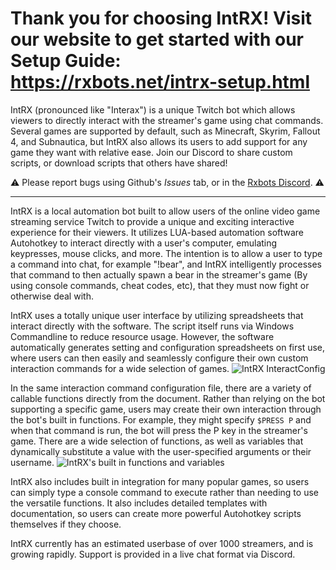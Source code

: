 
# Thank you for choosing IntRX! Visit our website to get started with our Setup Guide: https://rxbots.net/intrx-setup.html

IntRX (pronounced like "Interax") is a unique Twitch bot which allows viewers to directly interact with the streamer's game using chat commands. Several games are supported by default, such as Minecraft, Skyrim, Fallout 4, and Subnautica, but IntRX also allows its users to add support for any game they want with relative ease. Join our Discord to share custom scripts, or download scripts that others have shared!

⚠️ Please report bugs using Github's *Issues* tab, or in the [Rxbots Discord](https://discord.gg/EBtfP7z). ⚠️

_____

IntRX is a local automation bot built to allow users of the online video game streaming service Twitch to provide a unique and exciting interactive experience for their viewers. It utilizes LUA-based automation software Autohotkey to interact directly with a user's computer, emulating keypresses, mouse clicks, and more. The intention is to allow a user to type a command into chat, for example "!bear", and IntRX intelligently processes that command to then actually spawn a bear in the streamer's game (By using console commands, cheat codes, etc), that they must now fight or otherwise deal with. 

IntRX uses a totally unique user interface by utilizing spreadsheets that interact directly with the software. The script itself runs via Windows Commandline to reduce resource usage. However, the software automatically generates setting and configuration spreadsheets on first use, where users can then easily and seamlessly configure their own custom interaction commands for a wide selection of games. 
![IntRX InteractConfig](https://rxbots.net/uploads/1/2/9/1/129157771/476314634.png)

In the same interaction command configuration file, there are a variety of callable functions directly from the document. Rather than relying on the bot supporting a specific game, users may create their own interaction through the bot's built in functions. For example, they might specify `$PRESS P` and when that command is run, the bot will press the P key in the streamer's game. There are a wide selection of functions, as well as variables that dynamically substitute a value with the user-specified arguments or their username. 
![IntRX's built in functions and variables](https://rxbots.net/uploads/1/2/9/1/129157771/364222212_orig.png)

IntRX also includes built in integration for many popular games, so users can simply type a console command to execute rather than needing to use the versatile functions. It also includes detailed templates with documentation, so users can create more powerful Autohotkey scripts themselves if they choose. 

IntRX currently has an estimated userbase of over 1000 streamers, and is growing rapidly. Support is provided in a live chat format via Discord.
